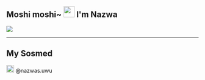 ## Moshi moshi~ <img src="https://github.com/TheDudeThatCode/TheDudeThatCode/blob/master/Assets/Hi.gif" width="29px"> I'm Nazwa
<img align="center" height="auto" src="https://github.com/NazwaS/NazwaS/blob/main/img/Nazwa.jpg"/>

___

## My Sosmed
<img src="https://github.com/TheDudeThatCode/TheDudeThatCode/blob/master/Assets/Instagram.svg" width="20px"> @nazwas.uwu
